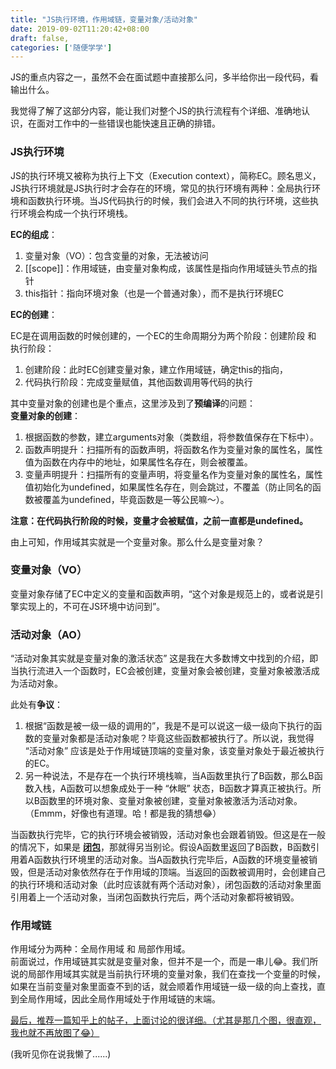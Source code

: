 ```yaml
---
title: "JS执行环境，作用域链，变量对象/活动对象"
date: 2019-09-02T11:20:42+08:00
draft: false,
categories: ['随便学学']
---
```


JS的重点内容之一，虽然不会在面试题中直接那么问，多半给你出一段代码，看输出什么。  

我觉得了解了这部分内容，能让我们对整个JS的执行流程有个详细、准确地认识，在面对工作中的一些错误也能快速且正确的排错。  

### JS执行环境  

JS的执行环境又被称为执行上下文（Execution context），简称EC。顾名思义，JS执行环境就是JS执行时才会存在的环境，常见的执行环境有两种：全局执行环境和函数执行环境。当JS代码执行的时候，我们会进入不同的执行环境，这些执行环境会构成一个执行环境栈。  

**EC的组成**：  
1. 变量对象（VO）：包含变量的对象，无法被访问    
2. [[scope]]：作用域链，由变量对象构成，该属性是指向作用域链头节点的指针  
3. this指针：指向环境对象（也是一个普通对象），而不是执行环境EC  

**EC的创建**：  

EC是在调用函数的时候创建的，一个EC的生命周期分为两个阶段：创建阶段 和 执行阶段：  
1. 创建阶段：此时EC创建变量对象，建立作用域链，确定this的指向，  
2. 代码执行阶段：完成变量赋值，其他函数调用等代码的执行  

其中变量对象的创建也是个重点，这里涉及到了**预编译**的问题：  
**变量对象的创建**：  
1. 根据函数的参数，建立arguments对象（类数组，将参数值保存在下标中）。  
2. 函数声明提升：扫描所有的函数声明，将函数名作为变量对象的属性名，属性值为函数在内存中的地址，如果属性名存在，则会被覆盖。  
3. 变量声明提升：扫描所有的变量声明，将变量名作为变量对象的属性名，属性值初始化为undefined，如果属性名存在，则会跳过，不覆盖（防止同名的函数被覆盖为undefined，毕竟函数是一等公民嘛～）。  

**注意：在代码执行阶段的时候，变量才会被赋值，之前一直都是undefined。**

由上可知，作用域其实就是一个变量对象。那么什么是变量对象？

### 变量对象（VO）  

变量对象存储了EC中定义的变量和函数声明，“这个对象是规范上的，或者说是引擎实现上的，不可在JS环境中访问到”。  

### 活动对象（AO）  

“活动对象其实就是变量对象的激活状态” 这是我在大多数博文中找到的介绍，即当执行流进入一个函数时，EC会被创建，变量对象会被创建，变量对象被激活成为活动对象。  

此处有**争议**：  
1. 根据“函数是被一级一级的调用的”，我是不是可以说这一级一级向下执行的函数的变量对象都是活动对象呢？毕竟这些函数都被执行了。所以说，我觉得 “活动对象” 应该是处于作用域链顶端的变量对象，该变量对象处于最近被执行的EC。  
2. 另一种说法，不是存在一个执行环境栈嘛，当A函数里执行了B函数，那么B函数入栈，A函数可以想象成处于一种 “休眠” 状态，B函数才算真正被执行。所以B函数里的环境对象、变量对象被创建，变量对象被激活为活动对象。（Emmm，好像也有道理。哈！都是我的猜想😂）  

当函数执行完毕，它的执行环境会被销毁，活动对象也会跟着销毁。但这是在一般的情况下，如果是 **[闭包](https://hueralin.github.io/2019/closure/)**，那就得另当别论。假设A函数里返回了B函数，B函数引用着A函数执行环境里的活动对象。当A函数执行完毕后，A函数的环境变量被销毁，但是活动对象依然存在于作用域的顶端。当返回的函数被调用时，会创建自己的执行环境和活动对象（此时应该就有两个活动对象），闭包函数的活动对象里面引用着上一个活动对象，当闭包函数执行完后，两个活动对象都将被销毁。  

### 作用域链  

作用域分为两种：全局作用域 和 局部作用域。  
前面说过，作用域链其实就是变量对象，但并不是一个，而是一串儿😂。我们所说的局部作用域其实就是当前执行环境的变量对象，我们在查找一个变量的时候，如果在当前变量对象里面查不到的话，就会顺着作用域链一级一级的向上查找，直到全局作用域，因此全局作用域处于作用域链的末端。


[最后，推荐一篇知乎上的帖子，上面讨论的很详细。（尤其是那几个图，很直观，我也就不再放图了😂）](https://www.zhihu.com/question/36393048)  

(我听见你在说我懒了......)
